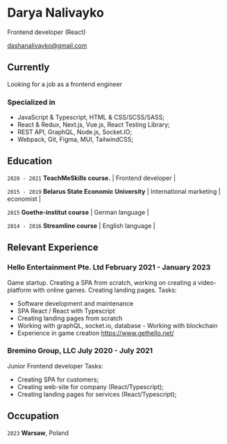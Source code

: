 # Darya Nalivayko
Frontend developer (React)

<div id="webaddress">
<a href="dashanalivayko@gmail.com">dashanalivayko@gmail.com</a>
</div>


## Currently

Looking for a job as a frontend engineer

### Specialized in
+ JavaScript & Typescript, HTML & CSS/SCSS/SASS; 
+ React & Redux, Next.js, Vue.js, React Testing Library; 
+ REST API, GraphQL, Node.js, Socket.IO;
+ Webpack, Git, Figma, MUI, TailwindCSS;

## Education

`2020 - 2021`
__TeachMeSkills course.__
| Frontend developer |

`2015 - 2019`
__Belarus State Economic University__
| International marketing | economist |

`2015`
__Goethe-institut course__
| German language |

`2014 - 2016`
__Streamline course__
| English language |

## Relevant Experience
### Hello Entertainment Pte. Ltd <time> February 2021 - January 2023 </time>

Game startup. Creating a SPA from scratch, working on creating a video-platform with online games. Creating landing pages.
Tasks:
- Software development and maintenance
- SPA React / React with Typescript
- Creating landing pages from scratch
- Working with graphQL, socket.io, database - Working with blockchain
- Experience in game creation
https://www.gethello.net/

### Bremino Group, LLC <time> July 2020 - July 2021 </time>

Junior Frontend developer
Tasks:
- Creating SPA for customers;
- Creating web-site for company (React/Typescript);
- Creating landing pages for services (React/Typescript);


## Occupation
`2023`
__Warsaw__, Poland

